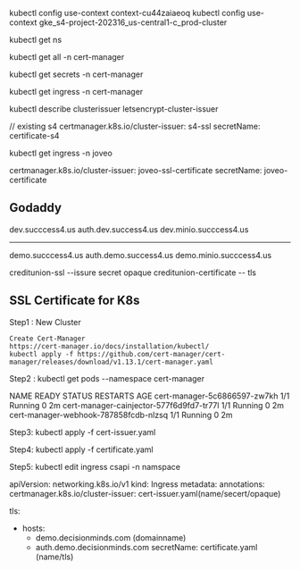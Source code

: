  kubectl config use-context context-cu44zaiaeoq
 kubectl config use-context gke_s4-project-202316_us-central1-c_prod-cluster

 kubectl get ns 

 kubectl get all -n cert-manager

 kubectl get secrets -n cert-manager

 kubectl get ingress -n cert-manager

kubectl describe clusterissuer letsencrypt-cluster-issuer

// existing s4
certmanager.k8s.io/cluster-issuer: s4-ssl
secretName: certificate-s4

kubectl get ingress -n joveo 

certmanager.k8s.io/cluster-issuer: joveo-ssl-certificate
secretName: joveo-certificate

Godaddy
-------------
dev.succcess4.us
auth.dev.success4.us
dev.minio.succcess4.us

-------------
demo.succcess4.us
auth.demo.success4.us
demo.minio.succcess4.us



creditunion-ssl --issure secret opaque
creditunion-certificate -- tls


SSL Certificate for K8s
---------------------------

Step1 : New Cluster

    Create Cert-Manager
    https://cert-manager.io/docs/installation/kubectl/
    kubectl apply -f https://github.com/cert-manager/cert-manager/releases/download/v1.13.1/cert-manager.yaml

Step2 : kubectl get pods --namespace cert-manager

NAME                                       READY   STATUS    RESTARTS   AGE
cert-manager-5c6866597-zw7kh               1/1     Running   0          2m
cert-manager-cainjector-577f6d9fd7-tr77l   1/1     Running   0          2m
cert-manager-webhook-787858fcdb-nlzsq      1/1     Running   0          2m


Step3: kubectl apply -f cert-issuer.yaml


Step4: kubectl apply -f certificate.yaml

Step5: kubectl edit ingress csapi -n namspace


apiVersion: networking.k8s.io/v1
kind: Ingress
metadata:
  annotations:
    certmanager.k8s.io/cluster-issuer: cert-issuer.yaml(name/secert/opaque)

 tls:
  - hosts:
    - demo.decisionminds.com (domainname)
    - auth.demo.decisionminds.com
    secretName: certificate.yaml (name/tls)

